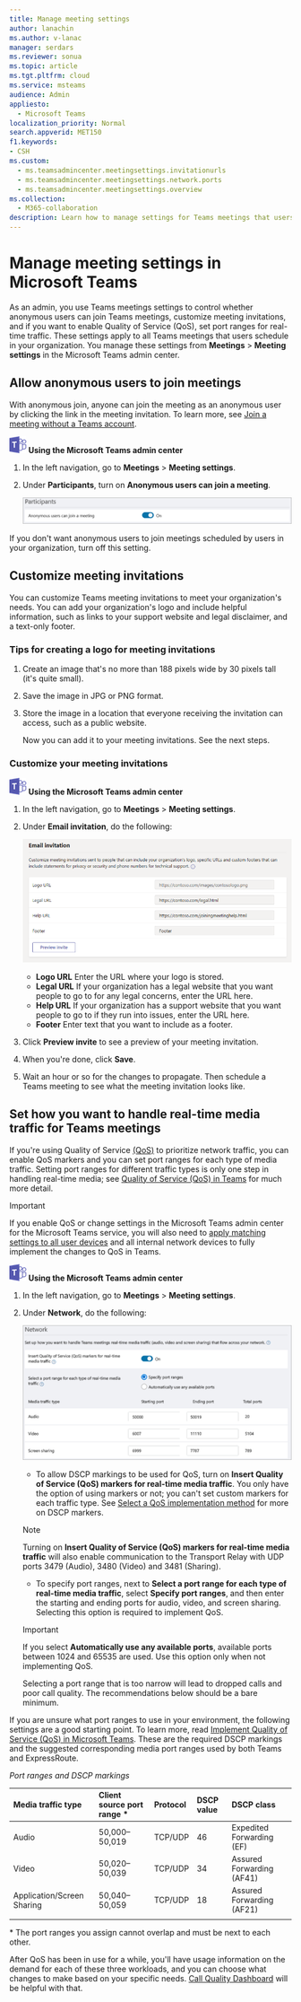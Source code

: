 ```yaml
---
title: Manage meeting settings
author: lanachin
ms.author: v-lanac
manager: serdars
ms.reviewer: sonua
ms.topic: article
ms.tgt.pltfrm: cloud
ms.service: msteams
audience: Admin
appliesto: 
  - Microsoft Teams
localization_priority: Normal
search.appverid: MET150
f1.keywords:
- CSH
ms.custom: 
  - ms.teamsadmincenter.meetingsettings.invitationurls
  - ms.teamsadmincenter.meetingsettings.network.ports
  - ms.teamsadmincenter.meetingsettings.overview
ms.collection: 
  - M365-collaboration
description: Learn how to manage settings for Teams meetings that users schedule in your organization.
---
```


# Manage meeting settings in Microsoft Teams

As an admin, you use Teams meetings settings to control whether anonymous users can join Teams meetings, customize meeting invitations, and if you want to enable Quality of Service (QoS), set port ranges for real-time traffic. These settings apply to all Teams meetings that users schedule in your organization. You manage these settings from **Meetings** > **Meeting settings** in the Microsoft Teams admin center.

## Allow anonymous users to join meetings

With anonymous join, anyone can join the meeting as an anonymous user by clicking the link in the meeting invitation. To learn more, see [Join a meeting without a Teams account](https://support.office.com/article/join-a-meeting-without-a-teams-account-c6efc38f-4e03-4e79-b28f-e65a4c039508).


![An icon showing the Microsoft Teams logo](media/teams-logo-30x30.png) **Using the Microsoft Teams admin center**

1. In the left navigation, go to **Meetings** > **Meeting settings**.
2. Under **Participants**, turn on **Anonymous users can join a meeting**.

    ![Screenshot of participants settings for meetings in the admin center](media/meeting-settings-participants.png "Screenshot of participants settings for Teams meetings in the Microsoft Teams admin center")

If you don't want anonymous users to join meetings scheduled by users in your organization, turn off this setting.

## Customize meeting invitations

You can customize Teams meeting invitations to meet your organization's needs. You can add your organization's logo and include helpful information, such as links to your support website and legal disclaimer, and a text-only footer.

### Tips for creating a logo for meeting invitations  

1. Create an image that's no more than 188 pixels wide by 30 pixels tall (it's quite small).
2. Save the image in JPG or PNG format.
3. Store the image in a location that everyone receiving the invitation can access, such as a public website.

    Now you can add it to your meeting invitations. See the next steps.

### Customize your meeting invitations

![An icon showing the Microsoft Teams logo](media/teams-logo-30x30.png) **Using the Microsoft Teams admin center**

1. In the left navigation, go to **Meetings** > **Meeting settings**.
2. Under **Email invitation**, do the following:

    ![Screenshot of the meeting invitation settings you can customize](media/meeting-settings-invitation.png "Screenshot of the meeting invitation settings that you can customize for Teams meetings")

    - **Logo URL** Enter the URL where your logo is stored.
    - **Legal URL** If your organization has a legal website that you want people to go to for any legal concerns, enter the URL here.
    - **Help URL** If your organization has a support website that you want people to go to if they run into issues, enter the URL here.
    - **Footer** Enter text that you want to include as a footer.
3. Click **Preview invite** to see a preview of your meeting invitation.
4. When you're done, click **Save**. 
5. Wait an hour or so for the changes to propagate. Then schedule a Teams meeting to see what the meeting invitation looks like.  

## Set how you want to handle real-time media traffic for Teams meetings

<a name="bknetwork"> </a>

If you're using Quality of Service [(QoS)](qos-in-teams.md) to prioritize network traffic, you can enable QoS markers and you can set port ranges for each type of media traffic. Setting port ranges for different traffic types is only one step in handling real-time media; see [Quality of Service (QoS) in Teams](qos-in-teams.md) for much more detail.

> [!IMPORTANT]
> If you enable QoS or change settings in the Microsoft Teams admin center for the Microsoft Teams service, you will also need to [apply matching settings to all user devices](QoS-in-Teams-clients.md) and all internal network devices to fully implement the changes to QoS in Teams.

 ![An icon showing the Microsoft Teams logo](media/teams-logo-30x30.png) **Using the Microsoft Teams admin center**

1. In the left navigation, go to **Meetings** > **Meeting settings**.
2. Under **Network**, do the following:

    ![Screenshot of the network settings for meetings in the admin center](media/meeting-settings-network.png "Screenshot of the network settings for Teams meetings in the Microsoft Teams admin center")

    - To allow DSCP markings to be used for QoS, turn on **Insert Quality of Service (QoS) markers for real-time media traffic**. You only have the option of using markers or not; you can't set custom markers for each traffic type. See [Select a QoS implementation method](QoS-in-Teams.md#select-a-qos-implementation-method) for more on DSCP markers.
    > [!NOTE] 
    > Turning on **Insert Quality of Service (QoS) markers for real-time media traffic** will also enable communication to the Transport Relay with UDP ports 3479 (Audio), 3480 (Video) and 3481 (Sharing).
    - To specify port ranges, next to **Select a port range for each type of real-time media traffic**, select  **Specify port ranges**, and then enter the starting and ending ports for audio, video, and screen sharing. Selecting this option is required to implement QoS.
    > [!IMPORTANT]
    > If you select **Automatically use any available ports**, available ports between 1024 and 65535 are used. Use this option only when not implementing QoS.
    >
    > Selecting a port range that is too narrow will lead to dropped calls and poor call quality. The recommendations below should be a bare minimum.

If you are unsure what port ranges to use in your environment, the following settings are a good starting point. To learn more, read [Implement Quality of Service (QoS) in Microsoft Teams](QoS-in-Teams.md). These are the required DSCP markings and the suggested corresponding media port ranges used by both Teams and ExpressRoute.

_Port ranges and DSCP markings_

Media traffic type| Client source port range \* |Protocol|DSCP value|DSCP class|
|:---             |:---                         |:---    |:---      |:---      |
|Audio            | 50,000–50,019               |TCP/UDP |46        |Expedited Forwarding (EF)|
|Video            | 50,020–50,039               |TCP/UDP |34        |Assured Forwarding (AF41)|
|Application/Screen Sharing| 50,040–50,059      |TCP/UDP |18        |Assured Forwarding (AF21)|
| | | | |

\* The port ranges you assign cannot overlap and must be next to each other.

After QoS has been in use for a while, you'll have usage information on the demand for each of these three workloads, and you can choose what changes to make based on your specific needs. [Call Quality Dashboard](turning-on-and-using-call-quality-dashboard.md) will be helpful with that.
